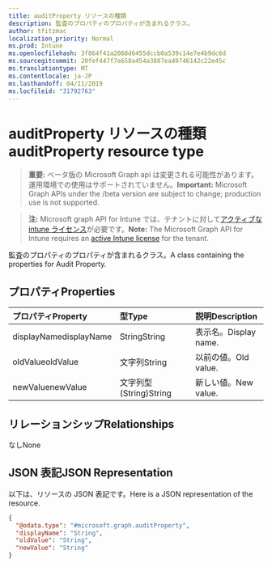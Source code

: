 ```yaml
---
title: auditProperty リソースの種類
description: 監査のプロパティのプロパティが含まれるクラス。
author: tfitzmac
localization_priority: Normal
ms.prod: Intune
ms.openlocfilehash: 3f864f41a2068d6455dccb0a539c14e7e4b9dc6d
ms.sourcegitcommit: 20fef447f7e658a454a3887ea49746142c22e45c
ms.translationtype: MT
ms.contentlocale: ja-JP
ms.lasthandoff: 04/11/2019
ms.locfileid: "31792763"
---
```

# <a name="auditproperty-resource-type"></a><span data-ttu-id="d5360-103">auditProperty リソースの種類</span><span class="sxs-lookup"><span data-stu-id="d5360-103">auditProperty resource type</span></span>

> <span data-ttu-id="d5360-104">**重要:** ベータ版の Microsoft Graph api は変更される可能性があります。運用環境での使用はサポートされていません。</span><span class="sxs-lookup"><span data-stu-id="d5360-104">**Important:** Microsoft Graph APIs under the /beta version are subject to change; production use is not supported.</span></span>

> <span data-ttu-id="d5360-105">**注:** Microsoft graph API for Intune では、テナントに対して[アクティブな intune ライセンス](https://go.microsoft.com/fwlink/?linkid=839381)が必要です。</span><span class="sxs-lookup"><span data-stu-id="d5360-105">**Note:** The Microsoft Graph API for Intune requires an [active Intune license](https://go.microsoft.com/fwlink/?linkid=839381) for the tenant.</span></span>

<span data-ttu-id="d5360-106">監査のプロパティのプロパティが含まれるクラス。</span><span class="sxs-lookup"><span data-stu-id="d5360-106">A class containing the properties for Audit Property.</span></span>

## <a name="properties"></a><span data-ttu-id="d5360-107">プロパティ</span><span class="sxs-lookup"><span data-stu-id="d5360-107">Properties</span></span>
|<span data-ttu-id="d5360-108">プロパティ</span><span class="sxs-lookup"><span data-stu-id="d5360-108">Property</span></span>|<span data-ttu-id="d5360-109">型</span><span class="sxs-lookup"><span data-stu-id="d5360-109">Type</span></span>|<span data-ttu-id="d5360-110">説明</span><span class="sxs-lookup"><span data-stu-id="d5360-110">Description</span></span>|
|:---|:---|:---|
|<span data-ttu-id="d5360-111">displayName</span><span class="sxs-lookup"><span data-stu-id="d5360-111">displayName</span></span>|<span data-ttu-id="d5360-112">String</span><span class="sxs-lookup"><span data-stu-id="d5360-112">String</span></span>|<span data-ttu-id="d5360-113">表示名。</span><span class="sxs-lookup"><span data-stu-id="d5360-113">Display name.</span></span>|
|<span data-ttu-id="d5360-114">oldValue</span><span class="sxs-lookup"><span data-stu-id="d5360-114">oldValue</span></span>|<span data-ttu-id="d5360-115">文字列</span><span class="sxs-lookup"><span data-stu-id="d5360-115">String</span></span>|<span data-ttu-id="d5360-116">以前の値。</span><span class="sxs-lookup"><span data-stu-id="d5360-116">Old value.</span></span>|
|<span data-ttu-id="d5360-117">newValue</span><span class="sxs-lookup"><span data-stu-id="d5360-117">newValue</span></span>|<span data-ttu-id="d5360-118">文字列型 (String)</span><span class="sxs-lookup"><span data-stu-id="d5360-118">String</span></span>|<span data-ttu-id="d5360-119">新しい値。</span><span class="sxs-lookup"><span data-stu-id="d5360-119">New value.</span></span>|

## <a name="relationships"></a><span data-ttu-id="d5360-120">リレーションシップ</span><span class="sxs-lookup"><span data-stu-id="d5360-120">Relationships</span></span>
<span data-ttu-id="d5360-121">なし</span><span class="sxs-lookup"><span data-stu-id="d5360-121">None</span></span>

## <a name="json-representation"></a><span data-ttu-id="d5360-122">JSON 表記</span><span class="sxs-lookup"><span data-stu-id="d5360-122">JSON Representation</span></span>
<span data-ttu-id="d5360-123">以下は、リソースの JSON 表記です。</span><span class="sxs-lookup"><span data-stu-id="d5360-123">Here is a JSON representation of the resource.</span></span>
<!-- {
  "blockType": "resource",
  "@odata.type": "microsoft.graph.auditProperty"
}
-->
``` json
{
  "@odata.type": "#microsoft.graph.auditProperty",
  "displayName": "String",
  "oldValue": "String",
  "newValue": "String"
}
```





